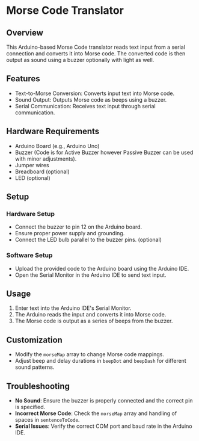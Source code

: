 # Morse Code Translator

## Overview
This Arduino-based Morse Code translator reads text input from a serial connection and converts it into Morse code. The converted code is then output as sound using a buzzer optionally with light as well.

## Features
- Text-to-Morse Conversion: Converts input text into Morse code.
- Sound Output: Outputs Morse code as beeps using a buzzer.
- Serial Communication: Receives text input through serial communication.

## Hardware Requirements
- Arduino Board (e.g., Arduino Uno)
- Buzzer (Code is for Active Buzzer however Passive Buzzer can be used with minor adjustments).
- Jumper wires
- Breadboard (optional)
- LED (optional)

## Setup
### Hardware Setup
- Connect the buzzer to pin 12 on the Arduino board.
- Ensure proper power supply and grounding.
- Connect the LED  bulb parallel to the buzzer pins. (optional)

### Software Setup
- Upload the provided code to the Arduino board using the Arduino IDE.
- Open the Serial Monitor in the Arduino IDE to send text input.

## Usage
1. Enter text into the Arduino IDE's Serial Monitor.
2. The Arduino reads the input and converts it into Morse code.
3. The Morse code is output as a series of beeps from the buzzer.

## Customization
- Modify the `morseMap` array to change Morse code mappings.
- Adjust beep and delay durations in `beepDot` and `beepDash` for different sound patterns.

## Troubleshooting
- **No Sound**: Ensure the buzzer is properly connected and the correct pin is specified.
- **Incorrect Morse Code**: Check the `morseMap` array and handling of spaces in `sentenceToCode`.
- **Serial Issues**: Verify the correct COM port and baud rate in the Arduino IDE.
